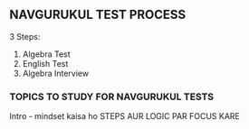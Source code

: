 ## NAVGURUKUL TEST PROCESS

 3 Steps: 
 1. Algebra Test 
 2. English Test
 3. Algebra Interview 

### TOPICS TO STUDY FOR NAVGURUKUL TESTS
Intro - mindset kaisa ho
STEPS AUR LOGIC PAR FOCUS KARE





